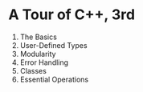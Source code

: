 # A Tour of C++, 3rd

1. The Basics
2. User-Defined Types
3. Modularity
4. Error Handling
5. Classes
6. Essential Operations
